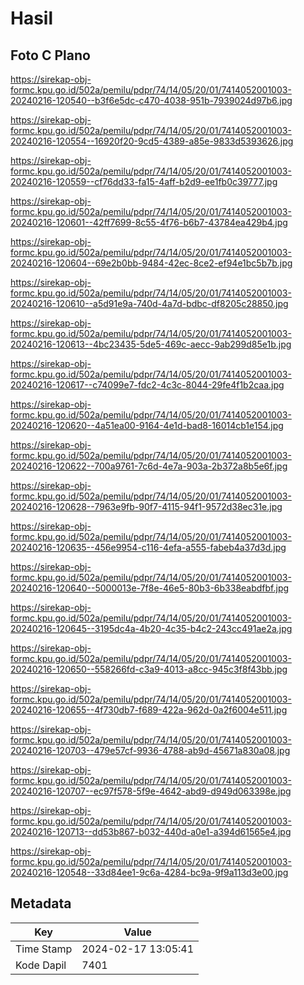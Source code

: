# Hasil

## Foto C Plano

https://sirekap-obj-formc.kpu.go.id/502a/pemilu/pdpr/74/14/05/20/01/7414052001003-20240216-120540--b3f6e5dc-c470-4038-951b-7939024d97b6.jpg

https://sirekap-obj-formc.kpu.go.id/502a/pemilu/pdpr/74/14/05/20/01/7414052001003-20240216-120554--16920f20-9cd5-4389-a85e-9833d5393626.jpg

https://sirekap-obj-formc.kpu.go.id/502a/pemilu/pdpr/74/14/05/20/01/7414052001003-20240216-120559--cf76dd33-fa15-4aff-b2d9-ee1fb0c39777.jpg

https://sirekap-obj-formc.kpu.go.id/502a/pemilu/pdpr/74/14/05/20/01/7414052001003-20240216-120601--42ff7699-8c55-4f76-b6b7-43784ea429b4.jpg

https://sirekap-obj-formc.kpu.go.id/502a/pemilu/pdpr/74/14/05/20/01/7414052001003-20240216-120604--69e2b0bb-9484-42ec-8ce2-ef94e1bc5b7b.jpg

https://sirekap-obj-formc.kpu.go.id/502a/pemilu/pdpr/74/14/05/20/01/7414052001003-20240216-120610--a5d91e9a-740d-4a7d-bdbc-df8205c28850.jpg

https://sirekap-obj-formc.kpu.go.id/502a/pemilu/pdpr/74/14/05/20/01/7414052001003-20240216-120613--4bc23435-5de5-469c-aecc-9ab299d85e1b.jpg

https://sirekap-obj-formc.kpu.go.id/502a/pemilu/pdpr/74/14/05/20/01/7414052001003-20240216-120617--c74099e7-fdc2-4c3c-8044-29fe4f1b2caa.jpg

https://sirekap-obj-formc.kpu.go.id/502a/pemilu/pdpr/74/14/05/20/01/7414052001003-20240216-120620--4a51ea00-9164-4e1d-bad8-16014cb1e154.jpg

https://sirekap-obj-formc.kpu.go.id/502a/pemilu/pdpr/74/14/05/20/01/7414052001003-20240216-120622--700a9761-7c6d-4e7a-903a-2b372a8b5e6f.jpg

https://sirekap-obj-formc.kpu.go.id/502a/pemilu/pdpr/74/14/05/20/01/7414052001003-20240216-120628--7963e9fb-90f7-4115-94f1-9572d38ec31e.jpg

https://sirekap-obj-formc.kpu.go.id/502a/pemilu/pdpr/74/14/05/20/01/7414052001003-20240216-120635--456e9954-c116-4efa-a555-fabeb4a37d3d.jpg

https://sirekap-obj-formc.kpu.go.id/502a/pemilu/pdpr/74/14/05/20/01/7414052001003-20240216-120640--5000013e-7f8e-46e5-80b3-6b338eabdfbf.jpg

https://sirekap-obj-formc.kpu.go.id/502a/pemilu/pdpr/74/14/05/20/01/7414052001003-20240216-120645--3195dc4a-4b20-4c35-b4c2-243cc491ae2a.jpg

https://sirekap-obj-formc.kpu.go.id/502a/pemilu/pdpr/74/14/05/20/01/7414052001003-20240216-120650--558266fd-c3a9-4013-a8cc-945c3f8f43bb.jpg

https://sirekap-obj-formc.kpu.go.id/502a/pemilu/pdpr/74/14/05/20/01/7414052001003-20240216-120655--4f730db7-f689-422a-962d-0a2f6004e511.jpg

https://sirekap-obj-formc.kpu.go.id/502a/pemilu/pdpr/74/14/05/20/01/7414052001003-20240216-120703--479e57cf-9936-4788-ab9d-45671a830a08.jpg

https://sirekap-obj-formc.kpu.go.id/502a/pemilu/pdpr/74/14/05/20/01/7414052001003-20240216-120707--ec97f578-5f9e-4642-abd9-d949d063398e.jpg

https://sirekap-obj-formc.kpu.go.id/502a/pemilu/pdpr/74/14/05/20/01/7414052001003-20240216-120713--dd53b867-b032-440d-a0e1-a394d61565e4.jpg

https://sirekap-obj-formc.kpu.go.id/502a/pemilu/pdpr/74/14/05/20/01/7414052001003-20240216-120548--33d84ee1-9c6a-4284-bc9a-9f9a113d3e00.jpg


## Metadata

| Key        | Value               |
| ---------- | ------------------- |
| Time Stamp | 2024-02-17 13:05:41 |
| Kode Dapil | 7401                |



